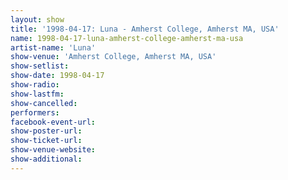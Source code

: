```yaml
---
layout: show
title: '1998-04-17: Luna - Amherst College, Amherst MA, USA'
name: 1998-04-17-luna-amherst-college-amherst-ma-usa
artist-name: 'Luna'
show-venue: 'Amherst College, Amherst MA, USA'
show-setlist: 
show-date: 1998-04-17
show-radio: 
show-lastfm: 
show-cancelled: 
performers: 
facebook-event-url: 
show-poster-url: 
show-ticket-url: 
show-venue-website: 
show-additional: 
---
```


